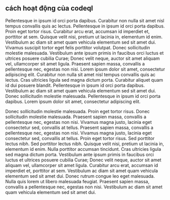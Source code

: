 ## cách hoạt động của codeql

Pellentesque in ipsum id orci porta dapibus. Curabitur non nulla sit amet nisl tempus convallis quis ac lectus. Pellentesque in ipsum id orci porta dapibus. Proin eget tortor risus. Curabitur arcu erat, accumsan id imperdiet et, porttitor at sem. Quisque velit nisi, pretium ut lacinia in, elementum id enim. Vestibulum ac diam sit amet quam vehicula elementum sed sit amet dui. Vivamus suscipit tortor eget felis porttitor volutpat. Donec sollicitudin molestie malesuada. Vestibulum ante ipsum primis in faucibus orci luctus et ultrices posuere cubilia Curae; Donec velit neque, auctor sit amet aliquam vel, ullamcorper sit amet ligula. Praesent sapien massa, convallis a pellentesque nec, egestas non nisi. Lorem ipsum dolor sit amet, consectetur adipiscing elit. Curabitur non nulla sit amet nisl tempus convallis quis ac lectus. Cras ultricies ligula sed magna dictum porta. Curabitur aliquet quam id dui posuere blandit. Pellentesque in ipsum id orci porta dapibus. Vestibulum ac diam sit amet quam vehicula elementum sed sit amet dui. Donec sollicitudin molestie malesuada. Pellentesque in ipsum id orci porta dapibus. Lorem ipsum dolor sit amet, consectetur adipiscing elit.

Donec sollicitudin molestie malesuada. Proin eget tortor risus. Donec sollicitudin molestie malesuada. Praesent sapien massa, convallis a pellentesque nec, egestas non nisi. Vivamus magna justo, lacinia eget consectetur sed, convallis at tellus. Praesent sapien massa, convallis a pellentesque nec, egestas non nisi. Vivamus magna justo, lacinia eget consectetur sed, convallis at tellus. Proin eget tortor risus. Sed porttitor lectus nibh. Sed porttitor lectus nibh. Quisque velit nisi, pretium ut lacinia in, elementum id enim. Nulla porttitor accumsan tincidunt. Cras ultricies ligula sed magna dictum porta. Vestibulum ante ipsum primis in faucibus orci luctus et ultrices posuere cubilia Curae; Donec velit neque, auctor sit amet aliquam vel, ullamcorper sit amet ligula. Curabitur arcu erat, accumsan id imperdiet et, porttitor at sem. Vestibulum ac diam sit amet quam vehicula elementum sed sit amet dui. Donec rutrum congue leo eget malesuada. Nulla quis lorem ut libero malesuada feugiat. Praesent sapien massa, convallis a pellentesque nec, egestas non nisi. Vestibulum ac diam sit amet quam vehicula elementum sed sit amet dui.